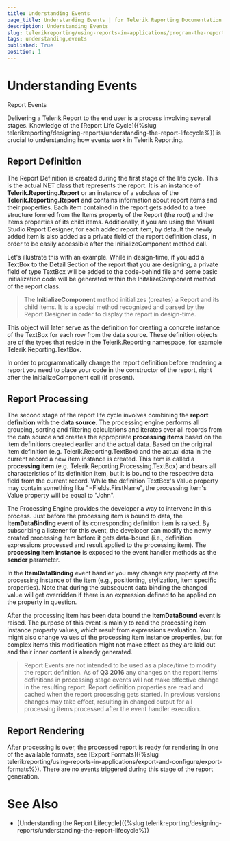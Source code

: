 ```yaml
---
title: Understanding Events
page_title: Understanding Events | for Telerik Reporting Documentation
description: Understanding Events
slug: telerikreporting/using-reports-in-applications/program-the-report-definition/report-events/understanding-events
tags: understanding,events
published: True
position: 1
---
```


# Understanding Events



Report Events       

Delivering a Telerik Report to the end user is a process involving several stages. Knowledge of the           [Report Life Cycle]({%slug telerikreporting/designing-reports/understanding-the-report-lifecycle%}) is crucial to understanding how events work in           Telerik Reporting.         

## Report Definition

The Report Definition is created during the first stage of the life cycle. This is the actual.NET class           that represents the report. It is an instance of __Telerik.Reporting.Report__  or an instance of a subclass of the            __Telerik.Reporting.Report__  and contains information           about report items and their properties. Each item contained in the report gets added to a tree structure formed            from the Items property of the Report (the root) and the Items properties of its child items.            Additionally, if you are using the Visual Studio Report Designer,           for each added report item, by default the newly added item is also added as a private field of the report definition class,           in order to be easily accessible after the InitializeComponent method call.         

Let's illustrate this with an example. While in design-time, if you add a TextBox to the Detail Section of the report           that you are designing, a private field of type TextBox will be added to the code-behind file and some basic initialization code           will be generated within the InitalizeComponent method of the report class.         

> The  __InitializeComponent__  method initializes (creates) a Report and its             child items. It is a special method recognized and parsed by the Report Designer in order to display the report in             design-time.           

This object will later serve as the definition for creating a concrete instance of the TextBox for each row from the           data source. These definition objects are of the types that reside in the Telerik.Reporting namespace, for example           Telerik.Reporting.TextBox.         

In order to programmatically change the report definition before rendering a report you need to place your code in the constructor of the report,            right after the InitializeComponent call (if present).         

## Report Processing

The second stage of the report life cycle involves combining the __report definition__            with the __data source__. The processing engine performs all grouping, sorting and           filtering calculations and iterates over all records from the data source and creates the appropriate           __processing items__  based on the item definitions created earlier and the actual data.           Based on the original item definition (e.g. Telerik.Reporting.TextBox) and the actual data in the current           record a new item instance is created. This item is called a __processing item__             (e.g. Telerik.Reporting.Processing.TextBox)           and bears all characteristics of its definition item, but it is bound to the respective data field from the current           record. While the definition TextBox's Value property may contain something like "=Fields.FirstName", the processing           item's Value property will be equal to "John".         

The Processing Engine provides the developer a way to intervene in this process. Just before the           processing item is bound to data, the __ItemDataBinding__  event of its corresponding definition item           is raised. By subscribing a listener for this event, the developer can modify the newly created processing item before it gets data-bound           (i.e., definition expressions processed and result applied to the processing item).           The __processing item instance__  is exposed to the event handler methods as            the __sender__  parameter.         

In the __ItemDataBinding__  event handler you may change any property of the processing instance of the item           (e.g., positioning, stylization, item specific properties). Note that during the subsequent data binding the changed value            will get overridden if there is an expression defined to be applied on the property in question.         

After the processing item has been data bound the __ItemDataBound__  event           is raised. The purpose of this event is mainly to read the processing item instance property values,           which result from expressions evaluation. You might also change values of the processing item instance properties,           but for complex items this modification might not make effect as they are laid out and their inner content is already generated.         

> Report Events are not intended to be used as a place/time to modify the report definition.             As of  __Q3 2016__  any changes on the report items' definitions             in processing stage events will not make effective change in the resulting report.             Report definition properties are read and cached when the report processing gets started.             In previous versions changes may take effect, resulting in changed output for all processing items              processed after the event handler execution.           

## Report Rendering

After processing is over, the processed report is ready for rendering in one of the available formats, see [Export Formats]({%slug telerikreporting/using-reports-in-applications/export-and-configure/export-formats%}).           There are no events triggered during this stage of the report generation.         

# See Also

 

* [Understanding the Report Lifecycle]({%slug telerikreporting/designing-reports/understanding-the-report-lifecycle%})

